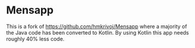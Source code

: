 # Mensapp
This is a fork of https://github.com/hmkrivoj/Mensapp where a majority of the Java code has been converted to Kotlin.
By using Kotlin this app needs roughly 40% less code.

